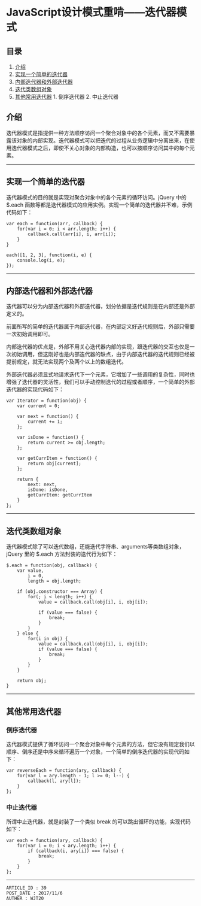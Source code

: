 
# JavaScript设计模式重啃——迭代器模式 #

## 目录 ##

1. [介绍](#href1)
2. [实现一个简单的迭代器](#href2)
3. [内部迭代器和外部迭代器](#href3)
4. [迭代类数组对象](#href4)
5. [其他常用迭代器](#href5)
 [](#href6)   1. 倒序迭代器
 [](#href7)   2. 中止迭代器

## <a name="href1">介绍</a> ##

迭代器模式是指提供一种方法顺序访问一个聚合对象中的各个元素，而又不需要暴露该对象的内部实现。迭代器模式可以把迭代的过程从业务逻辑中分离出来，在使用迭代器模式之后，即使不关心对象的内部构造，也可以按顺序访问其中的每个元素。

---

## <a name="href2">实现一个简单的迭代器</a> ##

迭代器模式的目的就是实现对聚合对象中的各个元素的循环访问。jQuery 中的 $.each 函数等都是迭代器模式的应用实例。实现一个简单的迭代器并不难，示例代码如下：

```
var each = function(arr, callback) {
    for(var i = 0; i < arr.length; i++) {
        callback.call(arr[i], i, arr[i]);
    }
}

each([1, 2, 3], function(i, e) {
    console.log(i, e);
});
```

---

## <a name="href3">内部迭代器和外部迭代器</a> ##

迭代器可以分为内部迭代器和外部迭代器，划分依据是迭代规则是在内部还是外部定义的。

前面所写的简单的迭代器属于内部迭代器，在内部定义好迭代规则后，外部只需要一次初始调用即可。

内部迭代器的优点是，外部不用关心迭代器内部的实现，跟迭代器的交互也仅是一次初始调用，但这刚好也是内部迭代器的缺点，由于内部迭代器的迭代规则已经被提前规定，就无法实现两个及两个以上的数组迭代。

外部迭代器必须显式地请求迭代下一个元素，它增加了一些调用的复杂性，同时也增强了迭代器的灵活性，我们可以手动控制迭代的过程或者顺序，一个简单的外部迭代器的实现代码如下：

```
var Iterator = function(obj) {
    var current = 0;

    var next = function() {
        current += 1;
    };

    var isDone = function() {
        return current >= obj.length;
    };

    var getCurrItem = function() {
        return obj[current];
    };

    return {
        next: next,
        isDone: isDone,
        getCurrItem: getCurrItem
    }
};
```

---

## <a name="href4">迭代类数组对象</a> ##

迭代器模式除了可以迭代数组，还能迭代字符串、arguments等类数组对象，jQuery 里的 $.each 方法封装的迭代行为如下：

```
$.each = function(obj, callback) {
    var value,
        i = 0,
        length = obj.length;

    if (obj.constructor === Array) {
        for(; i < length; i++) {
            value = callback.call(obj[i], i, obj[i]);

            if (value === false) {
                break;
            }
        }
    } else {
        for(i in obj) {
            value = callback.call(obj[i], i, obj[i]);
            if (value === false) {
                break;
            }
        }
    }

    return obj;
}
```

---

## <a name="href5">其他常用迭代器</a> ##

### <a name="href5-1">倒序迭代器</a> ###

迭代器模式提供了循环访问一个聚合对象中每个元素的方法，但它没有规定我们以顺序、倒序还是中序来循环遍历一个对象，一个简单的倒序迭代器的实现代码如下：

```
var reverseEach = function(ary, callback) {
    for(var l = ary.length - 1; l >= 0; l--) {
        callback(l, ary[l]);
    }
};
```

### <a name="href5-2">中止迭代器</a> ###

所谓中止迭代器，就是封装了一个类似 break 的可以跳出循环的功能，实现代码如下：

```
var each = function(ary, callback) {
    for(var i = 0; i < ary.length; i++) {
        if (callback(i, ary[i]) === false) {
            break;
        }
    }
};
```

---

```
ARTICLE_ID : 39
POST_DATE : 2017/11/6
AUTHER : WJT20
```
